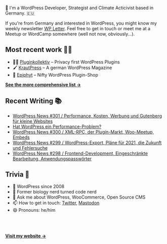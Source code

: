 👋 I'm a WordPress Developer, Strategist and Climate Acticivist based in Germany. 🇪🇺

If you're from Germany and interested in WordPress, you might know my weekly newsletter [WP Letter](https://wpletter.de/). Feel free to get in touch or meet me at a Meetup or WordCamp somewhere (well not now, obviously...).


## Most recent work 👷‍♂️

- 👨‍💻 [Pluginkollektiv](https://github.com/pluginkollektiv) – Privacy first WordPress Plugins
- 🖌️ [KrautPress](https://krautpress.de) – A german WordPress Magazine
- 🌱 [Epiphyt](https://epiph.yt) – Nifty WordPress Plugin-Shop

**[See the more comprehensive list &rarr;](https://simonkraft.com/what-i-do)**


## Recent Writing 📚

<!-- BLOG-POST-LIST:START -->
- [WordPress News #301 / Performance, Kosten, Werbung und Gutenberg für kleine Websites](https://feed.wpletter.de/link/14399/14270096/301)
- [Hat WordPress ein Performance-Problem?](https://krautpress.de/2021/wordpress-performance-probleme/?planetwp=true)
- [WordPress News #300 / XML-RPC, der Plugin-Markt, Woo-Meetup, Embeds](https://feed.wpletter.de/link/14399/14255296/300)
- [WordPress News #299 / WordPress-Export, Pläne für 2021, die Zukunft und Fehlersuche](https://feed.wpletter.de/link/14399/14240261/299)
- [WordPress News #298 / Frontend-Development, Eingeschränkte Bearbeitung, Anwendungspasswörter](https://feed.wpletter.de/link/14399/14225139/298)
<!-- BLOG-POST-LIST:END -->


## Trivia 🤪

- 👴 WordPress since 2008
- 🌱 Former biology nerd turned code nerd
- 💬 Ask me about WordPress, WooCommerce, Open Source CMS
- 📫 How to get in touch: [Twitter](https://twitter.com/krafit), [Mastodon](https://dewp.space/@simon)
- 😄 Pronouns: he/him

<br/><br/><br/>
**[Visit my website &rarr;](https://simonkraft.com)**